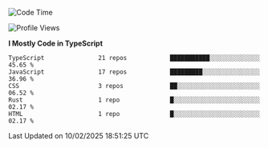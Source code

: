<!--START_SECTION:waka-->
![Code Time](http://img.shields.io/badge/Code%20Time-7%2C284%20hrs%2058%20mins-blue)

![Profile Views](http://img.shields.io/badge/Profile%20Views-0-blue)

**I Mostly Code in TypeScript** 

```text
TypeScript               21 repos            ███████████░░░░░░░░░░░░░░   45.65 % 
JavaScript               17 repos            █████████░░░░░░░░░░░░░░░░   36.96 % 
CSS                      3 repos             ██░░░░░░░░░░░░░░░░░░░░░░░   06.52 % 
Rust                     1 repo              █░░░░░░░░░░░░░░░░░░░░░░░░   02.17 % 
HTML                     1 repo              █░░░░░░░░░░░░░░░░░░░░░░░░   02.17 % 
```




 Last Updated on 10/02/2025 18:51:25 UTC
<!--END_SECTION:waka-->
